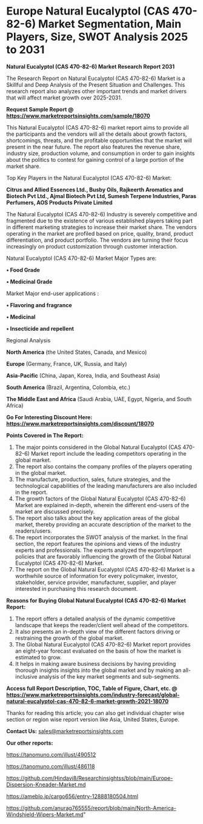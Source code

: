 # Europe Natural Eucalyptol (CAS 470-82-6) Market Segmentation, Main Players, Size, SWOT Analysis 2025 to 2031

<strong>Natural Eucalyptol (CAS 470-82-6) Market Research Report 2031</strong>

The Research Report on Natural Eucalyptol (CAS 470-82-6) Market is a Skillful and Deep Analysis of the Present Situation and Challenges. This research report also analyzes other important trends and market drivers that will affect market growth over 2025-2031.

<strong>Request Sample Report @ <a href=https://www.marketreportsinsights.com/sample/18070>https://www.marketreportsinsights.com/sample/18070</a></strong>

This Natural Eucalyptol (CAS 470-82-6) market report aims to provide all the participants and the vendors will all the details about growth factors, shortcomings, threats, and the profitable opportunities that the market will present in the near future. The report also features the revenue share, industry size, production volume, and consumption in order to gain insights about the politics to contest for gaining control of a large portion of the market share.

Top Key Players in the Natural Eucalyptol (CAS 470-82-6) Market:

<strong>Citrus and Allied Essences Ltd., Busby Oils, Rajkeerth Aromatics and Biotech Pvt Ltd., Ajmal Biotech Pvt Ltd, Sumesh Terpene Industries, Paras Perfumers, AOS Products Private Limited</strong>

The Natural Eucalyptol (CAS 470-82-6) Industry is severely competitive and fragmented due to the existence of various established players taking part in different marketing strategies to increase their market share. The vendors operating in the market are profiled based on price, quality, brand, product differentiation, and product portfolio. The vendors are turning their focus increasingly on product customization through customer interaction.

Natural Eucalyptol (CAS 470-82-6) Market Major Types are:

<strong>• Food Grade

• Medicinal Grade</strong>

Market Major end-user applications :

<strong>• Flavoring and fragrance

• Medicinal

• Insecticide and repellent</strong>

Regional Analysis

</u><strong><b>North America</b></strong> (the United States, Canada, and Mexico)

<strong><b>Europe </b></strong>(Germany, France, UK, Russia, and Italy)

<strong><b>Asia-Pacific</b></strong> (China, Japan, Korea, India, and Southeast Asia)

<strong><b>South America</b></strong> (Brazil, Argentina, Colombia, etc.)

<strong><b>The Middle East and Africa</b></strong> (Saudi Arabia, UAE, Egypt, Nigeria, and South Africa)

<strong>Go For Interesting Discount Here: <a href=https://www.marketreportsinsights.com/discount/18070>https://www.marketreportsinsights.com/discount/18070</a></strong>

<strong>Points Covered in The Report:</strong>
<ol>
  <li>The major points considered in the Global Natural Eucalyptol (CAS 470-82-6) Market report include the leading competitors operating in the global market.</li>
  <li>The report also contains the company profiles of the players operating in the global market.</li>
  <li>The manufacture, production, sales, future strategies, and the technological capabilities of the leading manufacturers are also included in the report.</li>
  <li>The growth factors of the Global Natural Eucalyptol (CAS 470-82-6) Market are explained in-depth, wherein the different end-users of the market are discussed precisely.</li>
  <li>The report also talks about the key application areas of the global market, thereby providing an accurate description of the market to the readers/users.</li>
  <li>The report incorporates the SWOT analysis of the market. In the final section, the report features the opinions and views of the industry experts and professionals. The experts analyzed the export/import policies that are favorably influencing the growth of the Global Natural Eucalyptol (CAS 470-82-6) Market.</li>
  <li>The report on the Global Natural Eucalyptol (CAS 470-82-6) Market is a worthwhile source of information for every policymaker, investor, stakeholder, service provider, manufacturer, supplier, and player interested in purchasing this research document.</li>
</ol>
<strong>Reasons for Buying Global Natural Eucalyptol (CAS 470-82-6) Market Report:</strong>

<ol>
  <li>The report offers a detailed analysis of the dynamic competitive landscape that keeps the reader/client well ahead of the competitors.</li>
  <li>It also presents an in-depth view of the different factors driving or restraining the growth of the global market.</li>
  <li>The Global Natural Eucalyptol (CAS 470-82-6) Market report provides an eight-year forecast evaluated on the basis of how the market is estimated to grow.</li>
  <li>It helps in making aware business decisions by having providing thorough insights insights into the global market and by making an all-inclusive analysis of the key market segments and sub-segments.</li>
</ol>
<strong>Access full Report Description, TOC, Table of Figure, Chart, etc. @ <a href=https://www.marketreportsinsights.com/industry-forecast/global-natural-eucalyptol-cas-470-82-6-market-growth-2021-18070>https://www.marketreportsinsights.com/industry-forecast/global-natural-eucalyptol-cas-470-82-6-market-growth-2021-18070</a></strong>


Thanks for reading this article; you can also get individual chapter wise section or region wise report version like Asia, United States, Europe.

<strong>Contact Us:</strong>
sales@marketreportsinsights.com

<strong>Our other reports:</strong>

<a href=https://tanomuno.com/illust/490512>https://tanomuno.com/illust/490512</a>

<a href=https://tanomuno.com/illust/486118>https://tanomuno.com/illust/486118</a>

<a href=https://github.com/Hindavi8/Researchinsightss/blob/main/Europe-Dispersion-Kneader-Market.md>https://github.com/Hindavi8/Researchinsightss/blob/main/Europe-Dispersion-Kneader-Market.md</a>

<a href=https://ameblo.jp/cargo656/entry-12888180504.html>https://ameblo.jp/cargo656/entry-12888180504.html</a>

<a href=https://github.com/anurag765555/report/blob/main/North-America-Windshield-Wipers-Market.md>https://github.com/anurag765555/report/blob/main/North-America-Windshield-Wipers-Market.md</a>"
